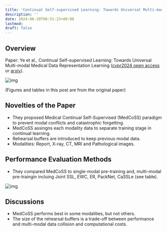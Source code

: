 ```yaml
---
title: 'Continual Self-supervised Learning: Towards Universal Multi-modal Medical Data Representation Learning'
description: ''
date: 2024-06-20T08:51:23+09:00
lastmod: 
draft: false
---
```


## Overview

Paper: Ye et al., Continual Self-supervised Learning: Towards Universal Multi-modal Medical Data Representation Learning ([cvpr2024 open access](https://openaccess.thecvf.com/content/CVPR2024/papers/Ye_Continual_Self-supervised_Learning_Towards_Universal_Multi-modal_Medical_Data_Representation_Learning_CVPR_2024_paper.pdf) or [arxiv](https://arxiv.org/abs/2311.17597)).

![img](https://img.tsuji.tech/medcoss-cvpr2024-0.jpg)

(Figures and tables in this post are from the original paper)

## Novelties of the Paper

* They proposed Medical Continual Self-Supervised (MedCoSS) paradigm to prevent modal conflicts and catastrophic forgetting.
* MedCoSS assingns each modality data to separate training stage in continual learning.
* Rehearsal buffers are introduced to keep previous modal data.
* Modalities: Report, X-ray, CT, MRI and Pathological images.

## Performance Evaluation Methods

* They compared MedCoSS to single-modal pre-training and, multi-modal pre-traingin incluing Joint SSL, EWC, ER, PackNet, CaSSLe (see table).

![img](https://img.tsuji.tech/medcoss-cvpr2024-1.jpg)

## Discussions

* MedCoSS performs best in some modalities, but not others.
* The size of the rehearsal buffers is a trade-off between performance and multi-modal data collision and computational costs.
